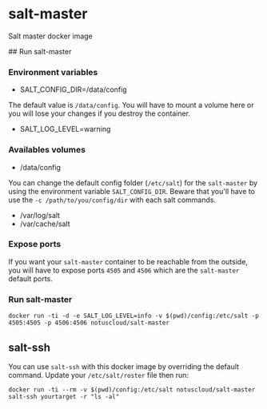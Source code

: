 # salt-master
Salt master docker image

## Run salt-master

### Environment variables

* SALT_CONFIG_DIR=/data/config

The default value is `/data/config`. You will have to mount a volume here or you will lose your changes if you destroy the container.

* SALT_LOG_LEVEL=warning

### Availables volumes

* /data/config 

You can change the default config folder (`/etc/salt`) for the `salt-master` by using the
environment variable `SALT_CONFIG_DIR`.
Beware that you'll have to use the `-c /path/to/you/config/dir` with each salt commands.

* /var/log/salt
* /var/cache/salt

### Expose ports

If you want your `salt-master` container to be reachable from the outside, you will have to expose ports `4505` and `4506` which
are the `salt-master` default ports.

### Run salt-master

```
docker run -ti -d -e SALT_LOG_LEVEL=info -v $(pwd)/config:/etc/salt -p 4505:4505 -p 4506:4506 notuscloud/salt-master
```

## salt-ssh

You can use `salt-ssh` with this docker image by overriding the default command.
Update your `/etc/salt/roster` file then run: 

```
docker run -ti --rm -v $(pwd)/config:/etc/salt notuscloud/salt-master salt-ssh yourtarget -r "ls -al" 
```
